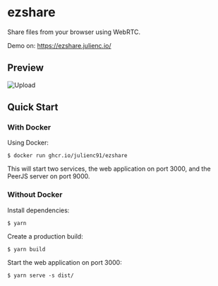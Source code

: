 # ezshare

Share files from your browser using WebRTC.

Demo on: https://ezshare.julienc.io/

## Preview

![Upload](https://raw.githubusercontent.com/julienc91/ezshare/master/doc/upload_step1.png)

## Quick Start

### With Docker

Using Docker:

```
$ docker run ghcr.io/julienc91/ezshare
```

This will start two services, the web application on port 3000, and the PeerJS server on port 9000.

### Without Docker

Install dependencies:

```
$ yarn
```

Create a production build:

```
$ yarn build
```

Start the web application on port 3000:

```
$ yarn serve -s dist/
```
